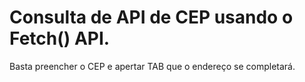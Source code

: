 # Consulta de API de CEP usando o Fetch() API.

Basta preencher o CEP e apertar TAB que o endereço se completará.
